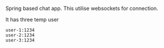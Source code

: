 Spring based chat app.
This utilise websockets for connection.

It has three temp user
```
user-1:1234
user-2:1234
user-3:1234
```
